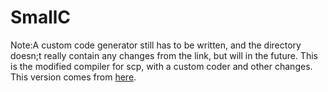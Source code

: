 # SmallC
Note:A custom code generator still has to be written, and the directory doesn;t really contain any changes from the link, but will in the future. This is the modified compiler for scp, with a custom coder and other changes. This version comes from [here](https://github.com/ncb85/SmallC-85.git).
